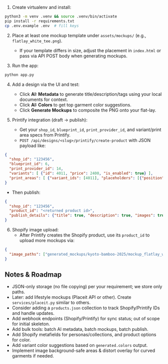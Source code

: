 1. Create virtualenv and install:

```bash
python3 -m venv .venv && source .venv/bin/activate
pip install -r requirements.txt
cp .env.example .env  # fill keys
```

2. Place at least one mockup template under `assets/mockups/` (e.g., `flatlay_white_tee.png`).
   - If your template differs in size, adjust the placement in `index.html` or pass via API POST body when generating mockups.

3. Run the app:

```bash
python app.py
```

4. Add a design via the UI and test:
   - Click **AI: Metadata** to generate title/description/tags using your local documents for context.
   - Click **AI: Colors** to get top garment color suggestions.
   - Click **Generate Mockups** to composite the PNG onto your flat-lay.

5. Printify integration (draft -> publish):
   - Get your `shop_id`, `blueprint_id`, `print_provider_id`, and variant/print area specs from Printify.
   - `POST /api/designs/<slug>/printify/create-product` with JSON payload like:

```json
{
  "shop_id": "123456",
  "blueprint_id": 6,
  "print_provider_id": 14,
  "variants": [ {"id": 4011, "price": 2400, "is_enabled": true} ],
  "print_areas": [ {"variant_ids": [4011], "placeholders": [{"position": "front", "images": [{"id": "external", "url": "https://.../design.png", "x": 0, "y": 0, "scale": 1.0}]}]} ]
}
```

   - Then publish:

```json
{
  "shop_id": "123456",
  "product_id": "<returned product id>",
  "publish_details": {"title": true, "description": true, "images": true, "variants": true}
}
```

6. Shopify image upload:
   - After Printify creates the Shopify product, use its `product_id` to upload more mockups via:

```json
{
  "image_paths": ["generated_mockups/kyoto-bamboo-2025/mockup_flatlay_white_tee.png"]
}
```

## Notes & Roadmap
- JSON-only storage (no file copying) per your requirement; we store only paths.
- Later: add lifestyle mockups (Placeit API or other). Create `services/placeit.py` similar to others.
- Consider adding a `products.json` collection to track Shopify/Printify IDs and handle updates.
- Add webhook endpoints (Shopify/Printify) for sync status; out of scope for initial skeleton.
- Add bulk tools: batch AI metadata, batch mockups, batch publish.
- Add Shopify metafields for personas/collections, and product options for color.
- Add variant color suggestions based on `generated.colors` output.
- Implement image background-safe areas & distort overlay for curved garments if needed.
